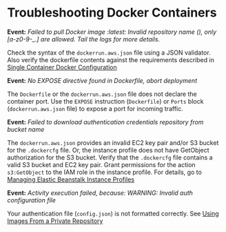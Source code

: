 # Troubleshooting Docker Containers<a name="troubleshooting-docker"></a>

**Event:** *Failed to pull Docker image :latest: Invalid repository name \(\), only \[a\-z0\-9\-\_\.\] are allowed\. Tail the logs for more details\.*

Check the syntax of the `dockerrun.aws.json` file using a JSON validator\. Also verify the dockerfile contents against the requirements described in [Single Container Docker Configuration](single-container-docker-configuration.md)

**Event:** *No EXPOSE directive found in Dockerfile, abort deployment*

The `Dockerfile` or the `dockerrun.aws.json` file does not declare the container port\. Use the `EXPOSE` instruction \(`Dockerfile`\) or `Ports` block \(`dockerrun.aws.json` file\) to expose a port for incoming traffic\.

**Event:** *Failed to download authentication credentials *repository* from *bucket name**

The `dockerrun.aws.json` provides an invalid EC2 key pair and/or S3 bucket for the `.dockercfg` file\. Or, the instance profile does not have GetObject authorization for the S3 bucket\. Verify that the `.dockercfg` file contains a valid S3 bucket and EC2 key pair\. Grant permissions for the action `s3:GetObject` to the IAM role in the instance profile\. For details, go to [Managing Elastic Beanstalk Instance Profiles](iam-instanceprofile.md)

**Event:** *Activity execution failed, because: WARNING: Invalid auth configuration file*

Your authentication file \(`config.json`\) is not formatted correctly\. See [Using Images From a Private Repository](create_deploy_docker.container.console.md#docker-images-private)